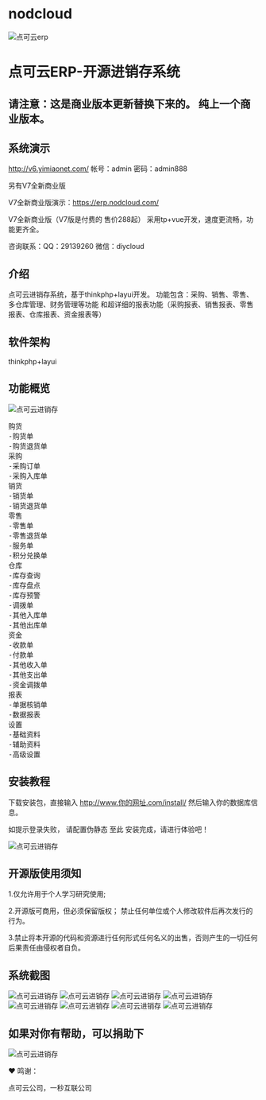 # nodcloud
![点可云erp](https://github.com/yimiaoOpen/nod/blob/main/demo/nod1%20(1).png)

# 点可云ERP-开源进销存系统
## 请注意：这是商业版本更新替换下来的。 纯上一个商业版本。

## 系统演示

http://v6.yimiaonet.com/ 帐号：admin 密码：admin888

另有V7全新商业版
 
V7全新商业版演示：[https://erp.nodcloud.com/ ](https://erp.nodcloud.com/ )

V7全新商业版（V7版是付费的 售价288起） 采用tp+vue开发，速度更流畅，功能更齐全。

咨询联系：QQ：29139260 微信：diycloud

## 介绍
 
点可云进销存系统，基于thinkphp+layui开发。 功能包含：采购、销售、零售、多仓库管理、财务管理等功能 和超详细的报表功能（采购报表、销售报表、零售报表、仓库报表、资金报表等）

## 软件架构
 
thinkphp+layui

## 功能概览
 
![点可云进销存](https://github.com/yimiaoOpen/nod/blob/main/demo/%E5%BE%AE%E4%BF%A1%E5%9B%BE%E7%89%87_20220725151937.jpg)
<pre><span id="LC1" class="line">购货</span>
<span id="LC2" class="line">-购货单</span>
<span id="LC3" class="line">-购货退货单</span>
<span id="LC4" class="line">采购</span>
<span id="LC5" class="line">-采购订单</span>
<span id="LC6" class="line">-采购入库单</span>
<span id="LC7" class="line">销货</span>
<span id="LC8" class="line">-销货单</span>
<span id="LC9" class="line">-销货退货单</span>
<span id="LC10" class="line">零售</span>
<span id="LC11" class="line">-零售单</span>
<span id="LC12" class="line">-零售退货单</span>
<span id="LC13" class="line">-服务单</span>
<span id="LC14" class="line">-积分兑换单</span>
<span id="LC15" class="line">仓库</span>
<span id="LC16" class="line">-库存查询</span>
<span id="LC17" class="line">-库存盘点</span>
<span id="LC18" class="line">-库存预警</span>
<span id="LC19" class="line">-调拨单</span>
<span id="LC20" class="line">-其他入库单</span>
<span id="LC21" class="line">-其他出库单</span>
<span id="LC22" class="line">资金</span>
<span id="LC23" class="line">-收款单</span>
<span id="LC24" class="line">-付款单</span>
<span id="LC25" class="line">-其他收入单</span>
<span id="LC26" class="line">-其他支出单</span>
<span id="LC27" class="line">-资金调拨单</span>
<span id="LC28" class="line">报表</span>
<span id="LC29" class="line">-单据核销单</span>
<span id="LC30" class="line">-数据报表</span>
<span id="LC31" class="line">设置</span>
<span id="LC32" class="line">-基础资料</span>
<span id="LC33" class="line">-辅助资料</span>
<span id="LC34" class="line">-高级设置</span></pre>

## 安装教程

下载安装包，直接输入 http://www.你的网址.com/install/ 然后输入你的数据库信息。

如提示登录失败， 请配置伪静态
至此 安装完成，请进行体验吧！

![点可云进销存](https://github.com/yimiaoOpen/nod/blob/main/demo/image.png)


## 开源版使用须知

1.仅允许用于个人学习研究使用;

2.开源版可商用，但必须保留版权； 禁止任何单位或个人修改软件后再次发行的行为。

3.禁止将本开源的代码和资源进行任何形式任何名义的出售，否则产生的一切任何后果责任由侵权者自负。

## 系统截图
![点可云进销存](https://github.com/yimiaoOpen/nod/blob/main/demo/首页.png)
![点可云进销存](https://github.com/yimiaoOpen/nod/blob/main/demo/零售1.png)
![点可云进销存](https://github.com/yimiaoOpen/nod/blob/main/demo/零售单收银台.png)
![点可云进销存](https://github.com/yimiaoOpen/nod/blob/main/demo/销货单.png)
![点可云进销存](https://github.com/yimiaoOpen/nod/blob/main/demo/采购订单.png)
![点可云进销存](https://github.com/yimiaoOpen/nod/blob/main/demo/采购入库单.png)
![点可云进销存](https://github.com/yimiaoOpen/nod/blob/main/demo/购货单.png)
![点可云进销存](https://github.com/yimiaoOpen/nod/blob/main/demo/客户管理.png)
## 如果对你有帮助，可以捐助下
![点可云进销存](https://github.com/yimiaoOpen/nod/blob/main/demo/%E5%BE%AE%E4%BF%A1%E5%9B%BE%E7%89%87_20220722112550.jpg)


:heart: 鸣谢：

点可云公司，一秒互联公司
